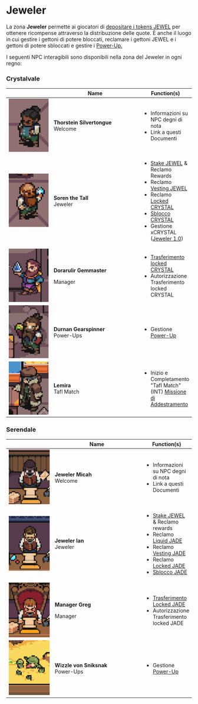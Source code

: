 # Jeweler

La zona **Jeweler** permette ai giocatori di [depositare i tokens JEWEL](../../come-funziona-defi-kingdoms/il-jeweler/) per ottenere ricompense attraverso la distribuzione delle quote. È anche il luogo in cui gestire i gettoni di potere bloccati, reclamare i gettoni JEWEL e i gettoni di potere sbloccati e gestire i [Power-Up.](../../come-funziona-defi-kingdoms/il-jeweler/power-ups.md)

I seguenti NPC interagibili sono disponibili nella zona del Jeweler in ogni regno:

### Crystalvale

<table><thead><tr><th width="116.33333333333331"> </th><th width="236">Name</th><th>Function(s)</th></tr></thead><tbody><tr><td><img src="../../.gitbook/assets/image (3).png" alt=""></td><td><strong>Thorstein Silvertongue</strong><br>Welcome</td><td><ul><li>Informazioni su NPC degni di nota</li><li>Link a questi Documenti</li></ul></td></tr><tr><td><img src="../../.gitbook/assets/image (14).png" alt=""></td><td><strong>Soren the Tall</strong><br>Jeweler</td><td><ul><li><a href="bank.md">Stake JEWEL</a> &#x26; Reclamo Rewards</li><li>Reclamo <a href="../../come-funziona-defi-kingdoms/i-token-del-potere/jewel-token.md#vesting-jewel">Vesting JEWEL</a></li><li>Reclamo <a href="../../come-funziona-defi-kingdoms/i-token-del-potere/crystal-token.md#allocazione-dei-tokens">Locked CRYSTAL</a></li><li><a href="../../come-funziona-defi-kingdoms/the-gardens/ice-gardens.md#meccanismo-di-blocco">Sblocco CRYSTAL</a></li><li>Gestione xCRYSTAL (<a href="../../come-funziona-defi-kingdoms/il-jeweler/#jeweler-1.0">Jeweler 1.0</a>)</li></ul></td></tr><tr><td><img src="../../.gitbook/assets/image (2).png" alt=""></td><td><p><strong>Dorarulir Gemmaster</strong></p><p>Manager</p></td><td><ul><li><a href="../../come-funziona-defi-kingdoms/the-gardens/ice-gardens.md#transferimento-dei-crystal-bloccati">Trasferimento locked CRYSTAL</a></li><li>Autorizzazione Trasferimento locked CRYSTAL</li></ul></td></tr><tr><td><img src="../../.gitbook/assets/image (15).png" alt=""></td><td><strong>Durnan Gearspinner</strong><br>Power-Ups</td><td><ul><li>Gestione <a href="../../come-funziona-defi-kingdoms/il-jeweler/power-ups.md">Power-Up</a></li></ul></td></tr><tr><td><img src="../../.gitbook/assets/image (16).png" alt=""></td><td><strong>Lemira</strong><br>Tafl Match</td><td><ul><li>Inizio e Completamento "Tafl Match" (INT) <a href="../quests/missioni-di-addestramento.md">Missione di Addestramento</a></li></ul></td></tr></tbody></table>

### Serendale

<table><thead><tr><th width="116.33333333333331"> </th><th width="236">Name</th><th>Function(s)</th></tr></thead><tbody><tr><td><img src="../../.gitbook/assets/image.png" alt=""></td><td><strong>Jeweler Micah</strong><br>Welcome</td><td><ul><li>Informazioni su NPC degni di nota</li><li>Link a questi Documenti</li></ul></td></tr><tr><td><img src="../../.gitbook/assets/image (9).png" alt=""></td><td><strong>Jeweler Ian</strong><br>Jeweler</td><td><ul><li><a href="bank.md">Stake JEWEL</a> &#x26; Reclamo rewards</li><li>Reclamo <a href="../../come-funziona-defi-kingdoms/i-token-del-potere/jade-token.md#allocazione-dei-tokens">Liquid JADE</a></li><li>Reclamo <a href="../../come-funziona-defi-kingdoms/i-token-del-potere/jade-token.md#allocazione-dei-tokens">Vesting JADE</a></li><li>Reclamo <a href="../../come-funziona-defi-kingdoms/i-token-del-potere/jade-token.md#allocazione-dei-tokens">Locked JADE</a></li><li><a href="../../come-funziona-defi-kingdoms/the-gardens/giardini-jade.md">Sblocco JADE</a></li></ul></td></tr><tr><td><img src="../../.gitbook/assets/image (5).png" alt=""></td><td><p><strong>Manager Greg</strong></p><p>Manager</p></td><td><ul><li><a href="../../come-funziona-defi-kingdoms/the-gardens/giardini-jade.md#transferimento-dei-jade-bloccati">Trasferimento Locked JADE</a></li><li>Autorizzazione Trasferimento locked JADE</li></ul></td></tr><tr><td><img src="../../.gitbook/assets/image (11).png" alt=""></td><td><strong>Wizzle von Sniksnak</strong><br>Power-Ups</td><td><ul><li>Gestione <a href="../../come-funziona-defi-kingdoms/il-jeweler/power-ups.md">Power-Up</a></li></ul></td></tr></tbody></table>
